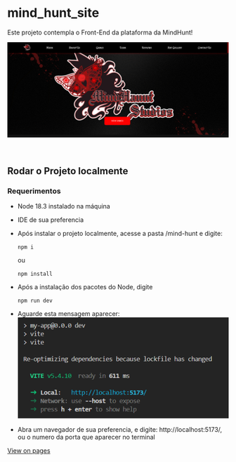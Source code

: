 # mind_hunt_site

Este projeto contempla o Front-End da plataforma da MindHunt!

![Site Banner](/images/mindhunt_banner.png)


<br>

## Rodar o Projeto localmente

### Requerimentos
- Node 18.3 instalado na máquina
- IDE de sua preferencia

- Após instalar o projeto localmente, acesse a pasta /mind-hunt e digite:
    ```
    npm i
    ```
    ou 
    ```
    npm install
    ```

- Após a instalação dos pacotes do Node, digite
    ```
    npm run dev
    ```

- Aguarde esta mensagem aparecer:
![Site Banner](/images/rundev.png)

- Abra um navegador de sua preferencia, e digite: http://localhost:5173/, ou o numero da porta que aparecer no terminal

[View on pages](https://imoutofbounds.github.io/mind/)
